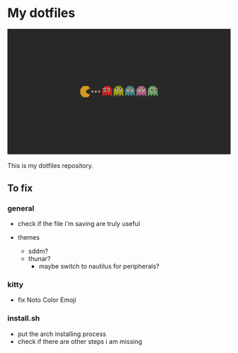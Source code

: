 # My dotfiles

![wallpaper](OpMPCR0.png)

This is my dotfiles repository.

## To fix

### general

- check if the file i'm saving are truly useful

- themes
    - sddm?
    - thunar?
        - maybe switch to nautilus for peripherals?

### kitty

- fix Noto Color Emoji

### install.sh

- put the arch installing process
- check if there are other steps i am missing

